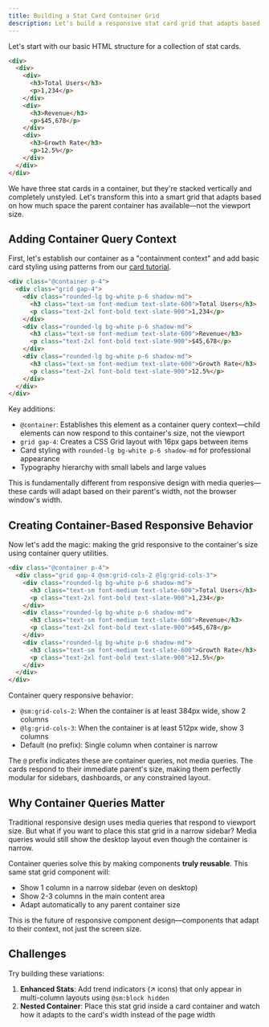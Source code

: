 ```yaml
---
title: Building a Stat Card Container Grid
description: Let's build a responsive stat card grid that adapts based on container size using Tailwind's container query utilities.
---
```


Let's start with our basic HTML structure for a collection of stat cards.

```html tailwind
<div>
  <div>
    <div>
      <h3>Total Users</h3>
      <p>1,234</p>
    </div>
    <div>
      <h3>Revenue</h3>
      <p>$45,678</p>
    </div>
    <div>
      <h3>Growth Rate</h3>
      <p>12.5%</p>
    </div>
  </div>
</div>
```

We have three stat cards in a container, but they're stacked vertically and completely unstyled. Let's transform this into a smart grid that adapts based on how much space the parent container has available—not the viewport size.

## Adding Container Query Context

First, let's establish our container as a "containment context" and add basic card styling using patterns from our [card tutorial](building-a-card.md).

```html tailwind
<div class="@container p-4">
  <div class="grid gap-4">
    <div class="rounded-lg bg-white p-6 shadow-md">
      <h3 class="text-sm font-medium text-slate-600">Total Users</h3>
      <p class="text-2xl font-bold text-slate-900">1,234</p>
    </div>
    <div class="rounded-lg bg-white p-6 shadow-md">
      <h3 class="text-sm font-medium text-slate-600">Revenue</h3>
      <p class="text-2xl font-bold text-slate-900">$45,678</p>
    </div>
    <div class="rounded-lg bg-white p-6 shadow-md">
      <h3 class="text-sm font-medium text-slate-600">Growth Rate</h3>
      <p class="text-2xl font-bold text-slate-900">12.5%</p>
    </div>
  </div>
</div>
```

Key additions:

- `@container`: Establishes this element as a container query context—child elements can now respond to this container's size, not the viewport
- `grid gap-4`: Creates a CSS Grid layout with 16px gaps between items
- Card styling with `rounded-lg bg-white p-6 shadow-md` for professional appearance
- Typography hierarchy with small labels and large values

This is fundamentally different from responsive design with media queries—these cards will adapt based on their parent's width, not the browser window's width.

## Creating Container-Based Responsive Behavior

Now let's add the magic: making the grid responsive to the container's size using container query utilities.

```html tailwind
<div class="@container p-4">
  <div class="grid gap-4 @sm:grid-cols-2 @lg:grid-cols-3">
    <div class="rounded-lg bg-white p-6 shadow-md">
      <h3 class="text-sm font-medium text-slate-600">Total Users</h3>
      <p class="text-2xl font-bold text-slate-900">1,234</p>
    </div>
    <div class="rounded-lg bg-white p-6 shadow-md">
      <h3 class="text-sm font-medium text-slate-600">Revenue</h3>
      <p class="text-2xl font-bold text-slate-900">$45,678</p>
    </div>
    <div class="rounded-lg bg-white p-6 shadow-md">
      <h3 class="text-sm font-medium text-slate-600">Growth Rate</h3>
      <p class="text-2xl font-bold text-slate-900">12.5%</p>
    </div>
  </div>
</div>
```

Container query responsive behavior:

- `@sm:grid-cols-2`: When the container is at least 384px wide, show 2 columns
- `@lg:grid-cols-3`: When the container is at least 512px wide, show 3 columns
- Default (no prefix): Single column when container is narrow

The `@` prefix indicates these are container queries, not media queries. The cards respond to their immediate parent's size, making them perfectly modular for sidebars, dashboards, or any constrained layout.

## Why Container Queries Matter

Traditional responsive design uses media queries that respond to viewport size. But what if you want to place this stat grid in a narrow sidebar? Media queries would still show the desktop layout even though the container is narrow.

Container queries solve this by making components **truly reusable**. This same stat grid component will:

- Show 1 column in a narrow sidebar (even on desktop)
- Show 2-3 columns in the main content area
- Adapt automatically to any parent container size

This is the future of responsive component design—components that adapt to their context, not just the screen size.

## Challenges

Try building these variations:

1. **Enhanced Stats**: Add trend indicators (↗️ icons) that only appear in multi-column layouts using `@sm:block hidden`
2. **Nested Container**: Place this stat grid inside a card container and watch how it adapts to the card's width instead of the page width
